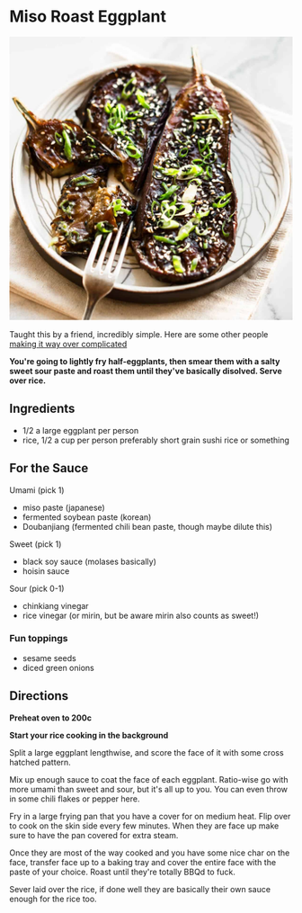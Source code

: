 # Miso Roast Eggplant

![Miso Eggplant](../images/miso-eggplant.jpg)

Taught this by a friend, incredibly simple. Here are some other people [making it way over complicated](https://www.pantsdownapronson.com/miso-baked-eggplant-nasu-dengaku/)

**You're going to lightly fry half-eggplants, then smear them with a salty sweet sour paste and roast them until they've basically disolved. Serve over rice.**

## Ingredients
- 1/2 a large eggplant per person
- rice, 1/2 a cup per person preferably short grain sushi rice or something

## For the Sauce
Umami (pick 1)
- miso paste (japanese)
- fermented soybean paste (korean)
- Doubanjiang (fermented chili bean paste, though maybe dilute this)

Sweet (pick 1)
- black soy sauce (molases basically)
- hoisin sauce

Sour (pick 0-1)
- chinkiang vinegar
- rice vinegar (or mirin, but be aware mirin also counts as sweet!)

### Fun toppings
- sesame seeds
- diced green onions


## Directions

**Preheat oven to 200c**

**Start your rice cooking in the background**

Split a large eggplant lengthwise, and score the face of it with some cross hatched pattern.

Mix up enough sauce to coat the face of each eggplant. Ratio-wise go with more umami than sweet and sour, but it's all up to you. You can even throw in some chili flakes or pepper here.

Fry in a large frying pan that you have a cover for on medium heat. Flip over to cook on the skin side every few minutes. When they are face up make sure to have the pan covered for extra steam.

Once they are most of the way cooked and you have some nice char on the face, transfer face up to a baking tray and cover the entire face with the paste of your choice. Roast until they're totally BBQd to fuck.

Sever laid over the rice, if done well they are basically their own sauce enough for the rice too.
